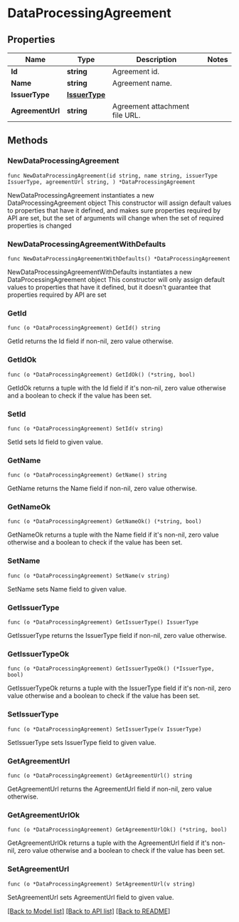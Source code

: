 # DataProcessingAgreement

## Properties

Name | Type | Description | Notes
------------ | ------------- | ------------- | -------------
**Id** | **string** | Agreement id. | 
**Name** | **string** | Agreement name. | 
**IssuerType** | [**IssuerType**](IssuerType.md) |  | 
**AgreementUrl** | **string** | Agreement attachment file URL. | 

## Methods

### NewDataProcessingAgreement

`func NewDataProcessingAgreement(id string, name string, issuerType IssuerType, agreementUrl string, ) *DataProcessingAgreement`

NewDataProcessingAgreement instantiates a new DataProcessingAgreement object
This constructor will assign default values to properties that have it defined,
and makes sure properties required by API are set, but the set of arguments
will change when the set of required properties is changed

### NewDataProcessingAgreementWithDefaults

`func NewDataProcessingAgreementWithDefaults() *DataProcessingAgreement`

NewDataProcessingAgreementWithDefaults instantiates a new DataProcessingAgreement object
This constructor will only assign default values to properties that have it defined,
but it doesn't guarantee that properties required by API are set

### GetId

`func (o *DataProcessingAgreement) GetId() string`

GetId returns the Id field if non-nil, zero value otherwise.

### GetIdOk

`func (o *DataProcessingAgreement) GetIdOk() (*string, bool)`

GetIdOk returns a tuple with the Id field if it's non-nil, zero value otherwise
and a boolean to check if the value has been set.

### SetId

`func (o *DataProcessingAgreement) SetId(v string)`

SetId sets Id field to given value.


### GetName

`func (o *DataProcessingAgreement) GetName() string`

GetName returns the Name field if non-nil, zero value otherwise.

### GetNameOk

`func (o *DataProcessingAgreement) GetNameOk() (*string, bool)`

GetNameOk returns a tuple with the Name field if it's non-nil, zero value otherwise
and a boolean to check if the value has been set.

### SetName

`func (o *DataProcessingAgreement) SetName(v string)`

SetName sets Name field to given value.


### GetIssuerType

`func (o *DataProcessingAgreement) GetIssuerType() IssuerType`

GetIssuerType returns the IssuerType field if non-nil, zero value otherwise.

### GetIssuerTypeOk

`func (o *DataProcessingAgreement) GetIssuerTypeOk() (*IssuerType, bool)`

GetIssuerTypeOk returns a tuple with the IssuerType field if it's non-nil, zero value otherwise
and a boolean to check if the value has been set.

### SetIssuerType

`func (o *DataProcessingAgreement) SetIssuerType(v IssuerType)`

SetIssuerType sets IssuerType field to given value.


### GetAgreementUrl

`func (o *DataProcessingAgreement) GetAgreementUrl() string`

GetAgreementUrl returns the AgreementUrl field if non-nil, zero value otherwise.

### GetAgreementUrlOk

`func (o *DataProcessingAgreement) GetAgreementUrlOk() (*string, bool)`

GetAgreementUrlOk returns a tuple with the AgreementUrl field if it's non-nil, zero value otherwise
and a boolean to check if the value has been set.

### SetAgreementUrl

`func (o *DataProcessingAgreement) SetAgreementUrl(v string)`

SetAgreementUrl sets AgreementUrl field to given value.



[[Back to Model list]](../README.md#documentation-for-models) [[Back to API list]](../README.md#documentation-for-api-endpoints) [[Back to README]](../README.md)


